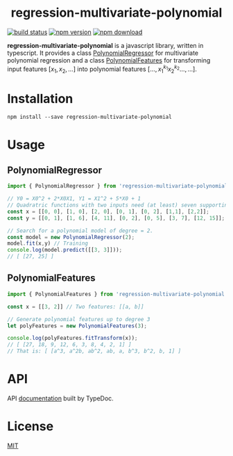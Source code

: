 <h1 align="center">
  regression-multivariate-polynomial
</h1>

[![build status][travis-image]][travis-url]
[![npm version][npm-image]][npm-url]
[![npm download][download-image]][npm-url]

**regression-multivariate-polynomial** is a javascript library, written in typescript. It provides a class [PolynomialRegressor][doc-polynomial-regressor-url] for multivariate polynomial regression and a class [PolynomialFeatures][doc-polynomial-features-url] for transforming input features $[x_1, x_2, \dots]$ into polynomial features $[\ldots, x_1^{k_1} x_2^{k_2} \ldots, \ldots]$.

# Installation

`npm install --save regression-multivariate-polynomial`

# Usage

## PolynomialRegressor

```ts
import { PolynomialRegressor } from 'regression-multivariate-polynomial';

// Y0 = X0^2 + 2*X0X1, Y1 = X1^2 + 5*X0 + 1
// Quadratric functions with two inputs need (at least) seven supporting points:
const x = [[0, 0], [1, 0], [2, 0], [0, 1], [0, 2], [1,1], [2,2]];
const y = [[0, 1], [1, 6], [4, 11], [0, 2], [0, 5], [3, 7], [12, 15]];

// Search for a polynomial model of degree = 2.
const model = new PolynomialRegressor(2);
model.fit(x,y) // Training
console.log(model.predict([[3, 3]]));
// [ [27, 25] ]
```

## PolynomialFeatures

```ts
import { PolynomialFeatures } from 'regression-multivariate-polynomial';

const x = [[3, 2]] // Two features: [[a, b]]

// Generate polynomial features up to degree 3
let polyFeatures = new PolynomialFeatures(3);

console.log(polyFeatures.fitTransform(x));
// [ [27, 18, 9, 12, 6, 3, 8, 4, 2, 1] ]
// That is: [ [a^3, a^2b, ab^2, ab, a, b^3, b^2, b, 1] ]
```

# API

API [documentation][doc-url] built by TypeDoc.


# License

[MIT](./LICENSE)


[travis-url]: https://travis-ci.com/Rainij/regression-multivariate-polynomial

[travis-image]: https://img.shields.io/travis/com/Rainij/regression-multivariate-polynomial.svg

[npm-url]: https://www.npmjs.com/package/regression-multivariate-polynomial

[npm-image]: https://img.shields.io/npm/v/regression-multivariate-polynomial.svg

[download-image]: https://img.shields.io/npm/dm/regression-multivariate-polynomial.svg

[doc-url]: https://rainij.github.io/regression-multivariate-polynomial/index.html

[doc-polynomial-regressor-url]: https://rainij.github.io/regression-multivariate-polynomial/classes/_polynomial_regression_.polynomialregressor.html

[doc-polynomial-features-url]: https://rainij.github.io/regression-multivariate-polynomial/classes/_polynomial_features_.polynomialfeatures.html
